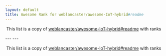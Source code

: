 ```yaml
---
layout: default
title: Awesome Rank for weblancaster/awesome-IoT-hybrid#readme
---
```


<p align="center">
	This list is a copy of <a href="https://github.com/weblancaster/awesome-IoT-hybrid#readme">weblancaster/awesome-IoT-hybrid#readme</a> with ranks
</p>
---
---
<p align="center">
	This list is a copy of <a href="https://github.com/weblancaster/awesome-IoT-hybrid#readme">weblancaster/awesome-IoT-hybrid#readme</a> with ranks
</p>
